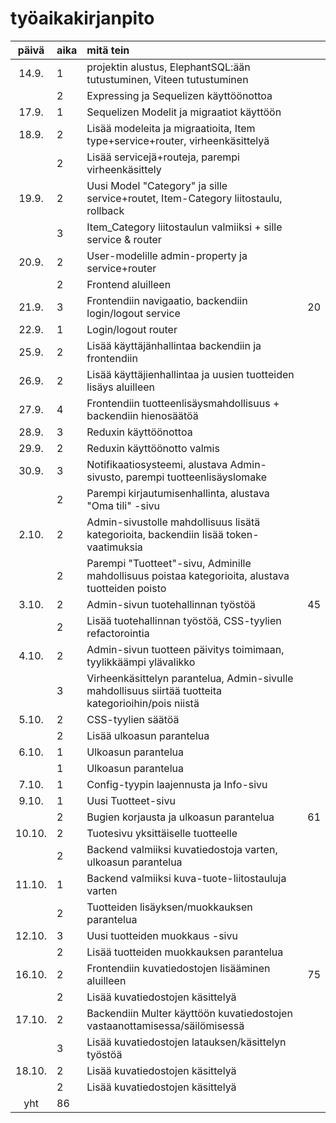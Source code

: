 # työaikakirjanpito

| päivä  | aika | mitä tein                                                                                            |     |
| :----: | :--- | :--------------------------------------------------------------------------------------------------- | :-- |
| 14.9.  | 1    | projektin alustus, ElephantSQL:ään tutustuminen, Viteen tutustuminen                                 |     |
|        | 2    | Expressing ja Sequelizen käyttöönottoa                                                               |     |
| 17.9.  | 1    | Sequelizen Modelit ja migraatiot käyttöön                                                            |     |
| 18.9.  | 2    | Lisää modeleita ja migraatioita, Item type+service+router, virheenkäsittelyä                         |     |
|        | 2    | Lisää servicejä+routeja, parempi virheenkäsittely                                                    |     |
| 19.9.  | 2    | Uusi Model "Category" ja sille service+routet, Item-Category liitostaulu, rollback                   |     |
|        | 3    | Item_Category liitostaulun valmiiksi + sille service & router                                        |     |
| 20.9.  | 2    | User-modelille admin-property ja service+router                                                      |     |
|        | 2    | Frontend aluilleen                                                                                   |     |
| 21.9.  | 3    | Frontendiin navigaatio, backendiin login/logout service                                              | 20  |
| 22.9.  | 1    | Login/logout router                                                                                  |     |
| 25.9.  | 2    | Lisää käyttäjänhallintaa backendiin ja frontendiin                                                   |     |
| 26.9.  | 2    | Lisää käyttäjienhallintaa ja uusien tuotteiden lisäys aluilleen                                      |     |
| 27.9.  | 4    | Frontendiin tuotteenlisäysmahdollisuus + backendiin hienosäätöä                                      |     |
| 28.9.  | 3    | Reduxin käyttöönottoa                                                                                |     |
| 29.9.  | 2    | Reduxin käyttöönotto valmis                                                                          |     |
| 30.9.  | 3    | Notifikaatiosysteemi, alustava Admin-sivusto, parempi tuotteenlisäyslomake                           |     |
|        | 2    | Parempi kirjautumisenhallinta, alustava "Oma tili" -sivu                                             |     |
| 2.10.  | 2    | Admin-sivustolle mahdollisuus lisätä kategorioita, backendiin lisää token-vaatimuksia                |     |
|        | 2    | Parempi "Tuotteet"-sivu, Adminille mahdollisuus poistaa kategorioita, alustava tuotteiden poisto     |     |
| 3.10.  | 2    | Admin-sivun tuotehallinnan työstöä                                                                   | 45  |
|        | 2    | Lisää tuotehallinnan työstöä, CSS-tyylien refactorointia                                             |     |
| 4.10.  | 2    | Admin-sivun tuotteen päivitys toimimaan, tyylikkäämpi ylävalikko                                     |     |
|        | 3    | Virheenkäsittelyn parantelua, Admin-sivulle mahdollisuus siirtää tuotteita kategorioihin/pois niistä |     |
| 5.10.  | 2    | CSS-tyylien säätöä                                                                                   |     |
|        | 2    | Lisää ulkoasun parantelua                                                                            |     |
| 6.10.  | 1    | Ulkoasun parantelua                                                                                  |     |
|        | 1    | Ulkoasun parantelua                                                                                  |     |
| 7.10.  | 1    | Config-tyypin laajennusta ja Info-sivu                                                               |     |
| 9.10.  | 1    | Uusi Tuotteet-sivu                                                                                   |     |
|        | 2    | Bugien korjausta ja ulkoasun parantelua                                                              | 61  |
| 10.10. | 2    | Tuotesivu yksittäiselle tuotteelle                                                                   |     |
|        | 2    | Backend valmiiksi kuvatiedostoja varten, ulkoasun parantelua                                         |     |
| 11.10. | 1    | Backend valmiiksi kuva-tuote-liitostauluja varten                                                    |     |
|        | 2    | Tuotteiden lisäyksen/muokkauksen parantelua                                                          |     |
| 12.10. | 3    | Uusi tuotteiden muokkaus -sivu                                                                       |     |
|        | 2    | Lisää tuotteiden muokkauksen parantelua                                                              |     |
| 16.10. | 2    | Frontendiin kuvatiedostojen lisääminen aluilleen                                                     | 75  |
|        | 2    | Lisää kuvatiedostojen käsittelyä                                                                     |     |
| 17.10. | 2    | Backendiin Multer käyttöön kuvatiedostojen vastaanottamisessa/säilömisessä                           |     |
|        | 3    | Lisää kuvatiedostojen latauksen/käsittelyn työstöä                                                   |     |
| 18.10. | 2    | Lisää kuvatiedostojen käsittelyä                                                                     |     |
|        | 2    | Lisää kuvatiedostojen käsittelyä                                                                     |     |
|  yht   | 86   |                                                                                                      |     |
